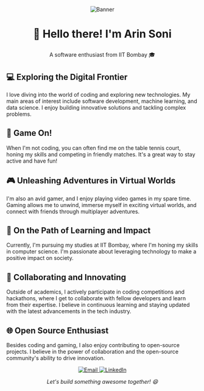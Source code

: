 <p align="center">
  <img src="https://github.com/your-username/your-username/blob/main/assets/banner.gif" alt="Banner">
</p>

# <p align="center">👋 Hello there! I'm Arin Soni</p>
<p align="center">A software enthusiast from IIT Bombay 🎓</p>

## 💻 Exploring the Digital Frontier

I love diving into the world of coding and exploring new technologies. My main areas of interest include software development, machine learning, and data science. I enjoy building innovative solutions and tackling complex problems.

## 🏓 Game On!

When I'm not coding, you can often find me on the table tennis court, honing my skills and competing in friendly matches. It's a great way to stay active and have fun!

## 🎮 Unleashing Adventures in Virtual Worlds

I'm also an avid gamer, and I enjoy playing video games in my spare time. Gaming allows me to unwind, immerse myself in exciting virtual worlds, and connect with friends through multiplayer adventures.

## 🌟 On the Path of Learning and Impact

Currently, I'm pursuing my studies at IIT Bombay, where I'm honing my skills in computer science. I'm passionate about leveraging technology to make a positive impact on society.

## 🚀 Collaborating and Innovating

Outside of academics, I actively participate in coding competitions and hackathons, where I get to collaborate with fellow developers and learn from their expertise. I believe in continuous learning and staying updated with the latest advancements in the tech industry.

## 🌐 Open Source Enthusiast

Besides coding and gaming, I also enjoy contributing to open-source projects. I believe in the power of collaboration and the open-source community's ability to drive innovation.

<p align="center">
 <a href="mailto:arinsoni.iitb@gmail.com">
    <img src="https://img.shields.io/badge/Email-arinsoni.iitb%40gmail.com-%23D14836?style=flat-square&logo=Gmail&logoColor=white" alt="Email">
  </a>
  <a href="https://linkedin.com/in/your-linkedin-profile"><img src="https://img.shields.io/badge/LinkedIn-Connect-%230077B5?style=flat-square&logo=LinkedIn&logoColor=white" alt="LinkedIn"></a>
</p>

<p align="center">
  <em>Let's build something awesome together! 😄</em>
</p>
